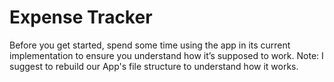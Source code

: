 # Expense Tracker

Before you get started, spend some time using the app in its current implementation to ensure you understand how it’s supposed to work.
Note: I suggest to rebuild our App's file structure to understand how it works.


